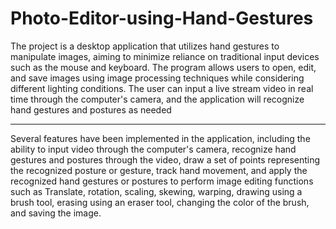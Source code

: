 # Photo-Editor-using-Hand-Gestures
The project is a desktop application that utilizes hand gestures to manipulate images, aiming to minimize reliance on traditional input devices such as the mouse and keyboard. The program allows users to open, edit, and save images using image processing techniques while considering different lighting conditions. The user can input a live stream video in real time through the computer's camera, and the application will recognize hand gestures and postures as needed
______
Several features have been implemented in the application, including the ability to input video through the computer's camera, recognize hand gestures and postures through the video, draw a set of points representing the recognized posture or gesture, track hand movement, and apply the recognized hand gestures or postures to perform image editing functions such as Translate, rotation, scaling, skewing, warping, drawing using a brush tool, erasing using an eraser tool, changing the color of the brush, and saving the image.
